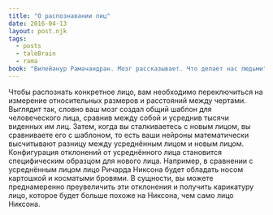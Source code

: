```yaml
---
title: "О распознавании лиц"
date: 2016-04-13
layout: post.njk
tags:
  - posts
  - taleBrain
  - rama
book: "Вилейанур Рамачандран. Мозг рассказывает. Что делает нас людьми"
---
```


Чтобы распознать конкретное лицо, вам необходимо переключиться на измерение относительных размеров и расстояний между чертами. Выглядит так, словно ваш мозг создал общий шаблон для человеческого лица, сравнив между собой и усреднив тысячи виденных им лиц. Затем, когда вы сталкиваетесь с новым лицом, вы сравниваете его с шаблоном, то есть ваши нейроны математически высчитывают разницу между усреднённым лицом и новым лицом. Конфигурация отклонений от усреднённого лица становится специфическим образцом для нового лица. Например, в сравнении с усреднённым лицом лицо Ричарда Никсона будет обладать носом картошкой и косматыми бровями. В сущности, вы можете преднамеренно преувеличить эти отклонения и получить карикатуру лицо, которое будет больше похоже на Никсона, чем само лицо Никсона.
